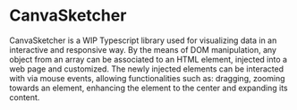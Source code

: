 # CanvaSketcher

CanvaSketcher is a WIP Typescript library used for visualizing data in an interactive and responsive way. By the means of DOM manipulation, any object from an array can be associated to an HTML element, injected into a web page and customized. The newly injected elements can be interacted with via mouse events, allowing functionalities such as: dragging, zooming towards an element, enhancing the element to the center and expanding its content.
